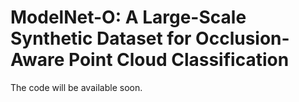 # ModelNet-O: A Large-Scale Synthetic Dataset for Occlusion-Aware Point Cloud Classification

The code will be available soon.
